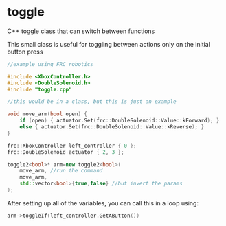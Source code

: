 # toggle
C++ toggle class that can switch between functions

This small class is useful for toggling between actions only on the initial button press

```cpp
//example using FRC robotics

#include <XboxController.h>
#include <DoubleSolenoid.h>
#include "toggle.cpp"

//this would be in a class, but this is just an example

void move_arm(bool open) {
	if (open) { actuator.Set(frc::DoubleSolenoid::Value::kForward); }
	else { actuator.Set(frc::DoubleSolenoid::Value::kReverse); }
}

frc::XboxController left_controller { 0 };
frc::DoubleSolenoid actuator { 2, 3 };

toggle2<bool>* arm=new toggle2<bool>(
	move_arm, //run the command
	move_arm,
	std::vector<bool>{true,false} //but invert the params
);
```

After setting up all of the variables, you can call this in a loop using:

```cpp
arm->toggleIf(left_controller.GetAButton())
```
